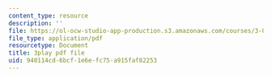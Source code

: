 ```yaml
---
content_type: resource
description: ''
file: https://ol-ocw-studio-app-production.s3.amazonaws.com/courses/3-091sc-introduction-to-solid-state-chemistry-fall-2010/940114cd6bcf1e6efc75a915faf82253_540Sggsblbg.pdf
file_type: application/pdf
resourcetype: Document
title: 3play pdf file
uid: 940114cd-6bcf-1e6e-fc75-a915faf82253
---
```


